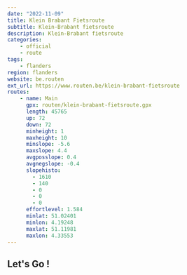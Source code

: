```yaml
---
date: "2022-11-09"
title: Klein Brabant Fietsroute
subtitle: Klein-Brabant fietsroute
description: Klein-Brabant fietsroute
categories:
    - official
    - route
tags:
    - flanders
region: flanders
website: be.routen
ext_url: https://www.routen.be/klein-brabant-fietsroute
routes:
    - name: Main
      gpx: routen/klein-brabant-fietsroute.gpx
      length: 45765
      up: 72
      down: 72
      minheight: 1
      maxheight: 10
      minslope: -5.6
      maxslope: 4.4
      avgposslope: 0.4
      avgnegslope: -0.4
      slopehisto:
        - 1610
        - 140
        - 0
        - 0
        - 0
      effortlevel: 1.584
      minlat: 51.02401
      minlon: 4.19248
      maxlat: 51.11981
      maxlon: 4.33553
---
```


## Let's Go ! 


